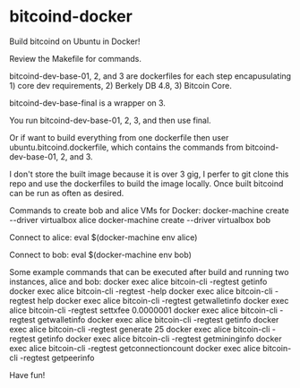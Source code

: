 # bitcoind-docker
Build bitcoind on Ubuntu in Docker!

Review the Makefile for commands.

bitcoind-dev-base-01, 2, and 3 are dockerfiles for each step encapusulating 1) core dev requirements, 2) Berkely DB 4.8, 3) Bitcoin Core.

bitcoind-dev-base-final is a wrapper on 3.

You run bitcoind-dev-base-01, 2, 3, and then use final. 

Or if want to build everything from one dockerfile then user ubuntu.bitcoind.dockerfile, which contains the commands from bitcoind-dev-base-01, 2, and 3.

I don't store the built image because it is over 3 gig, I perfer to git clone this repo and use the dockerfiles to build the image locally. Once built bitcoind can be run as often as desired.

Commands to create bob and alice VMs for Docker:
docker-machine create --driver virtualbox alice
docker-machine create --driver virtualbox bob

Connect to alice:
eval $(docker-machine env alice)

Connect to bob:
eval $(docker-machine env bob)

Some example commands that can be executed after build and running two instances, alice and bob:
docker exec alice bitcoin-cli -regtest getinfo 
docker exec alice bitcoin-cli -regtest -help
docker exec alice bitcoin-cli -regtest help
docker exec alice bitcoin-cli -regtest getwalletinfo
docker exec alice bitcoin-cli -regtest settxfee 0.0000001
docker exec alice bitcoin-cli -regtest getwalletinfo
docker exec alice bitcoin-cli -regtest getinfo 
docker exec alice bitcoin-cli -regtest generate 25
docker exec alice bitcoin-cli -regtest getinfo 
docker exec alice bitcoin-cli -regtest getmininginfo
docker exec alice bitcoin-cli -regtest getconnectioncount
docker exec alice bitcoin-cli -regtest getpeerinfo

Have fun!

